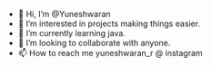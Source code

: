 - 👋 Hi, I’m @Yuneshwaran
- 👀 I’m interested in projects making things easier.
- 🌱 I’m currently learning java.
- 💞️ I’m looking to collaborate with anyone.
- 📫 How to reach me yuneshwaran_r @ instagram


<!---
Yuneshwaran/Yuneshwaran is a ✨ special ✨ repository because its `README.md` (this file) appears on your GitHub profile.
You can click the Preview link to take a look at your changes.
--->
